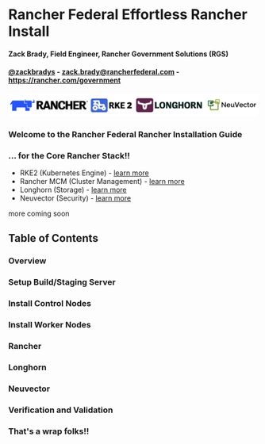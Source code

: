 # Rancher Federal Effortless Rancher Install

#### Zack Brady, Field Engineer, Rancher Government Solutions (RGS)
#### [@zackbradys](https://twitter.com/zackbradys) - zack.brady@rancherfederal.com - https://rancher.com/government

![rancher-long-banner](/images/rgs-banner-rounded.png)

### Welcome to the Rancher Federal Rancher Installation Guide
### ... for the Core Rancher Stack!!

- RKE2 (Kubernetes Engine) - [learn more](https://www.rancher.com/products/rke)
- Rancher MCM (Cluster Management) - [learn more](https://www.rancher.com/products/rancher)
- Longhorn (Storage) - [learn more](https://www.rancher.com/products/longhorn)
- Neuvector (Security) - [learn more](https://ranchergovernment.com/neuvector)

more coming soon

## Table of Contents



### Overview



### Setup Build/Staging Server



### Install Control Nodes



### Install Worker Nodes



### Rancher



### Longhorn



### Neuvector



### Verification and Validation



### That's a wrap folks!!
